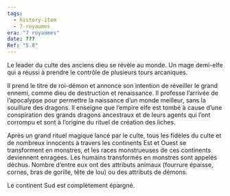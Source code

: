 ```yaml
---
tags:
  - history-item
  - 7-royaumes
era: "7 royaumes"
date: ???
Ref: "5.8"
---
```


Le leader du culte des anciens dieu se révèle au monde. Un mage demi-elfe qui a réussi à prendre le contrôle de plusieurs tours arcaniques.

Il prend le titre de roi-démon et annonce son intention de réveiller le grand ennemi, comme dieu de destruction et renaissance. Il professe l’arrivée de l’apocalypse pour permettre la naissance d’un monde meilleur, sans la souillure des dragons. Il enseigne que l’empire elfe est tombé à cause d’une conspiration des grands dragons ancestraux et de leurs agents qui l’ont corrompu et sont à l’origine du rituel de création des liches.

Après un grand rituel magique lancé par le culte, tous les fidèles du culte et de nombreux innocents à travers les continents Est et Ouest se transforment en monstres, et les races monstrueuses de ces continents deviennent enragées. Les humains transformés en monstres sont appelés déchus. Nombre d’entre eux ont des attributs animaux (fourrure épaisse, cornes, bras de gorille, tête de lou) ou des attributs de démons.

Le continent Sud est complètement épargné.